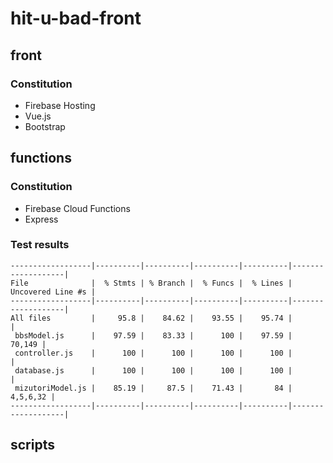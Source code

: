 # hit-u-bad-front

## front

### Constitution
- Firebase Hosting
- Vue.js
- Bootstrap

## functions

### Constitution
- Firebase Cloud Functions
- Express

### Test results
```
------------------|----------|----------|----------|----------|-------------------|
File              |  % Stmts | % Branch |  % Funcs |  % Lines | Uncovered Line #s |
------------------|----------|----------|----------|----------|-------------------|
All files         |     95.8 |    84.62 |    93.55 |    95.74 |                   |
 bbsModel.js      |    97.59 |    83.33 |      100 |    97.59 |            70,149 |
 controller.js    |      100 |      100 |      100 |      100 |                   |
 database.js      |      100 |      100 |      100 |      100 |                   |
 mizutoriModel.js |    85.19 |     87.5 |    71.43 |       84 |          4,5,6,32 |
------------------|----------|----------|----------|----------|-------------------|
```

## scripts

~~~~